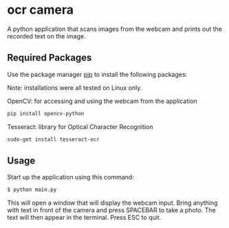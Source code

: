 # ocr camera
A python application that scans images from the webcam and prints out the recorded text on the image.

## Required Packages

Use the package manager [pip](https://pip.pypa.io/en/stable/) to install the following packages:

Note: installations were all tested on Linux only.

OpenCV: for accessing and using the webcam from the application
```bash
pip install opencv-python
```

Tesseract: library for Optical Character Recognition
```bash
sudo-get install tesseract-ocr
```

## Usage
Start up the application using this command:
```python
$ python main.py
```
This will open a window that will display the webcam input. Bring anything with text in front of the camera and press SPACEBAR to take a photo. The text will then appear in the terminal. Press ESC to quit.